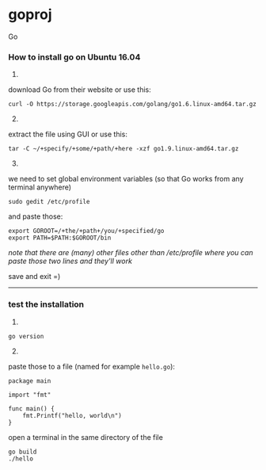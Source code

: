 # goproj
Go

### How to install go on Ubuntu 16.04

1)

download Go from their website or use this:

    curl -O https://storage.googleapis.com/golang/go1.6.linux-amd64.tar.gz

2)
extract the file using GUI or use this:

    tar -C ~/+specify/+some/+path/+here -xzf go1.9.linux-amd64.tar.gz

3)
we need to set global environment variables (so that Go works from any terminal anywhere)

    sudo gedit /etc/profile

and paste those:

    export GOROOT=/+the/+path+/you/+specified/go
    export PATH=$PATH:$GOROOT/bin

*note that there are (many) other files other than /etc/profile where you can paste those two lines and they'll work*

save and exit =)

---

### test the installation

1)

    go version

2)
paste those to a file (named for example `hello.go`):

    package main

    import "fmt"

    func main() {
        fmt.Printf("hello, world\n")
    }

open a terminal in the same directory of the file

    go build
    ./hello

